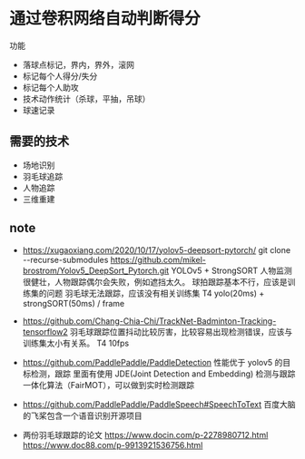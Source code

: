 # 通过卷积网络自动判断得分
功能
- 落球点标记，界内，界外，滚网
- 标记每个人得分/失分
- 标记每个人助攻
- 技术动作统计（杀球，平抽，吊球）
- 球速记录
## 需要的技术
- 场地识别
- 羽毛球追踪
- 人物追踪
- 三维重建

## note
- https://xugaoxiang.com/2020/10/17/yolov5-deepsort-pytorch/
git clone --recurse-submodules https://github.com/mikel-brostrom/Yolov5_DeepSort_Pytorch.git
YOLOv5 + StrongSORT
人物监测很健壮，人物跟踪偶尔会失败，例如遮挡太久。
球拍跟踪基本不行，应该是训练集的问题
羽毛球无法跟踪，应该没有相关训练集
T4
yolo(20ms) + strongSORT(50ms) / frame

- https://github.com/Chang-Chia-Chi/TrackNet-Badminton-Tracking-tensorflow2
羽毛球跟踪位置抖动比较厉害，比较容易出现检测错误，应该与训练集太小有关系。
T4
10fps

- https://github.com/PaddlePaddle/PaddleDetection
性能优于 yolov5 的目标检测，跟踪
里面有使用 JDE(Joint Detection and Embedding) 检测与跟踪一体化算法（FairMOT），可以做到实时检测跟踪

- https://github.com/PaddlePaddle/PaddleSpeech#SpeechToText
百度大脑的飞桨包含一个语音识别开源项目

- 两份羽毛球跟踪的论文
https://www.docin.com/p-2278980712.html
https://www.doc88.com/p-9913921536756.html